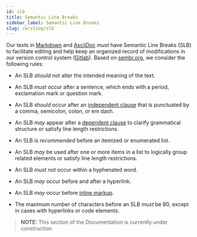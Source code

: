 ```yaml
---
id: slb
title: Semantic Line Breaks
sidebar_label: Semantic Line Breaks
slug: /writing/slb
---
```


Our texts in [Markdown](https://daringfireball.net/projects/markdown/)
and [AsciiDoc](https://asciidoc.org/) *must* have Semantic Line Breaks (SLB)
to facilitate editing and help keep an organized record of modifications
in our version control system ([Gitlab](https://gitlab.com/)).
Based on [sembr.org](https://sembr.org/), we consider the following rules:

* An SLB *should not* alter the intended meaning of the text.

* An SLB *must* occur after a sentence,
  which ends with a period, exclamation mark or question mark.

* An SLB *should* occur after an [independent clause](https://www.grammar-monster.com/glossary/independent_clause.htm)
  that is punctuated by a comma, semicolon, colon, or em dash.

* An SLB *may* appear after a [dependent clause](https://www.grammar-monster.com/glossary/dependent_clause.htm)
  to clarify grammatical structure or satisfy line length restrictions.

* An SLB is *recommended* before an itemized or enumerated list.

* An SLB *may* be used after one or more items in a list
  to logically group related elements or satisfy line length restrictions.

* An SLB *must not* occur within a hyphenated word.

* An SLB *may* occur before and after a hyperlink.

* An SLB *may* occur before [inline markup](https://docutils.sourceforge.io/docs/user/rst/quickref.html#inline-markup).

* The maximum number of characters before an SLB *must* be 80,
  except in cases with hyperlinks or code elements.

> **NOTE:**
> This section of the Documentation is currently under construction.
